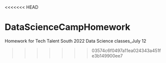 <<<<<<< HEAD
# DataScienceCampHomework
Homework for Tech Talent South 2022 Data Science classes_July 12
>>>>>>> 03574c6f0497a11ea024343a451fe3b149900ee7
